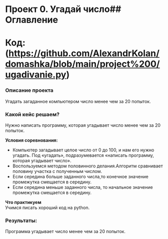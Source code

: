 # Проект 0. Угадай число## Оглавление 
# Код: (https://github.com/AlexandrKolan/domashka/blob/main/project%200/ugadivanie.py)

### Описание проекта    
Угадать загаданное компьютером число менее чем за 20 попыток.
### Какой кейс решаем?    
Нужно написать программу, которая угадывает число менее чем за 20 попыток.

**Условия соревнования:**  
- Компьютер загадывает целое число от 0 до 100, и нам его нужно угадать. Под «угадать», подразумевается «написать программу, которая угадывает число».
- Воспользуемся методом половинного делания.Алгоритм сравнивает половину участка с полученным числом.
- Если середина больше заданного числа,то конечное значение промежутка смещается в середину.
- Если середина меньше заданного числа, то начальное значение промежутка смещается в середину.

**Что практикуем**     
Учимся писать хороший код на python.
### Результаты:
Программа угадывает число менее чем за 20 попыток.

